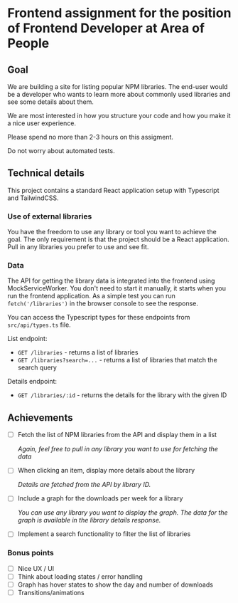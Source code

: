 # Frontend assignment for the position of Frontend Developer at Area of People

## Goal

We are building a site for listing popular NPM libraries. The end-user would be a developer who wants to learn more about commonly used libraries and see some details about them.

We are most interested in how you structure your code and how you make it a nice user experience.

Please spend no more than 2-3 hours on this assigment.

Do not worry about automated tests.

## Technical details

This project contains a standard React application setup with Typescript and TailwindCSS.

### Use of external libraries

You have the freedom to use any library or tool you want to achieve the goal. The only requirement is that the project should be a React application. Pull in any libraries you prefer to use and see fit.

### Data

The API for getting the library data is integrated into the frontend using MockServiceWorker. You don't need to start it manually, it starts when you run the frontend application. As a simple test you can run `fetch('/libraries')` in the browser console to see the response.

You can access the Typescript types for these endpoints from `src/api/types.ts` file.

List endpoint:

- `GET /libraries` - returns a list of libraries
- `GET /libraries?search=...` - returns a list of libraries that match the search query

Details endpoint:

- `GET /libraries/:id` - returns the details for the library with the given ID

## Achievements

- [ ] Fetch the list of NPM libraries from the API and display them in a list

  _Again, feel free to pull in any library you want to use for fetching the data_

- [ ] When clicking an item, display more details about the library

  _Details are fetched from the API by library ID._

- [ ] Include a graph for the downloads per week for a library

  _You can use any library you want to display the graph. The data for the graph is available in the library details response._

- [ ] Implement a search functionality to filter the list of libraries

### Bonus points

- [ ] Nice UX / UI
- [ ] Think about loading states / error handling
- [ ] Graph has hover states to show the day and number of downloads
- [ ] Transitions/animations

